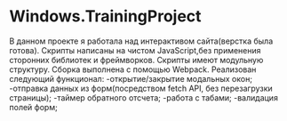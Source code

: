 # Windows.TrainingProject
В данном проекте я работала над интерактивом сайта(верстка была готова). Скрипты написаны на чистом JavaScript,без применения сторонних библиотек и фреймворков. Скрипты имеют модульную структуру. Сборка выполнена с помощью Webpack. Реализован следующий функционал:
-открытие/закрытие модальных окон;
-отправка данных из форм(посредством fetch API, без перезагрузки страницы);
-таймер обратного отсчета;
-работа с табами;
-валидация полей форм;

